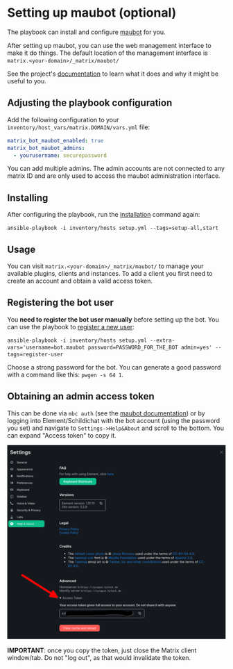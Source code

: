 # Setting up maubot (optional)

The playbook can install and configure [maubot](https://github.com/maubot/maubot) for you.

After setting up maubot, you can use the web management interface to make it do things.
The default location of the management interface is `matrix.<your-domain>/_matrix/maubot/`

See the project's [documentation](https://docs.mau.fi/maubot/usage/basic.html) to learn what it
does and why it might be useful to you.

## Adjusting the playbook configuration

Add the following configuration to your `inventory/host_vars/matrix.DOMAIN/vars.yml` file:

```yaml
matrix_bot_maubot_enabled: true
matrix_bot_maubot_admins:
  - yourusername: securepassword
```

You can add multiple admins. The admin accounts are not connected to any matrix ID and are only used to access the
maubot administration interface.


## Installing

After configuring the playbook, run the [installation](installing.md) command again:

```
ansible-playbook -i inventory/hosts setup.yml --tags=setup-all,start
```

## Usage

You can visit `matrix.<your-domain>/_matrix/maubot/` to manage your available plugins, clients and instances.
To add a client you first need to create an account and obtain a valid access token.

## Registering the bot user

You **need to register the bot user manually** before setting up the bot. You can use the playbook to [register a new user](registering-users.md):

```
ansible-playbook -i inventory/hosts setup.yml --extra-vars='username=bot.maubot password=PASSWORD_FOR_THE_BOT admin=yes' --tags=register-user
```

Choose a strong password for the bot. You can generate a good password with a command like this: `pwgen -s 64 1`.

## Obtaining an admin access token

This can be done via `mbc auth` (see the [maubot documentation](https://docs.mau.fi/maubot/usage/cli/auth.html)) or  by logging into Element/Schildichat with the bot account
(using the password you set) and navigate to `Settings->Help&About` and scroll to the bottom.
You can expand "Access token" to copy it.

![Obatining an admin access token with Element](assets/obtain_admin_access_token_element.png)

**IMPORTANT**: once you copy the token, just close the Matrix client window/tab. Do not "log out", as that would invalidate the token.







